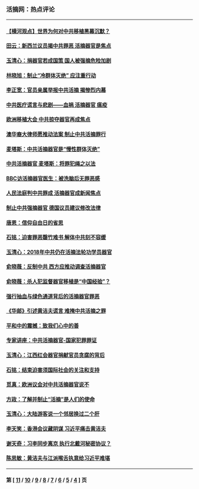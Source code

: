 ### 活摘网：热点评论
---
#### [【横河观点】世界为何对中共移植黑幕沉默？](../../pages/nf5879/n13244249.md?11030430) 
#### [田云：新西兰议员揭中共罪恶 活摘器官是焦点](../../pages/nf5879/n13070629.md?11030430) 
#### [玉清心：捐器官若成国策 国人被强摘危险加剧](../../pages/nf5879/n12802713.md?11030430) 
#### [林晓旭：制止“冷群体灭绝” 应注重行动](../../pages/nf5879/n12779736.md?11030430) 
#### [李正宽：官员亲属举报中共活摘 揭惨烈内幕](../../pages/nf5879/n12684490.md?11030430) 
#### [中共医疗谎言与悲剧——血祸 活摘器官 瘟疫](../../pages/nf5879/n12372103.md?11030430) 
#### [欧洲移植大会 中共掠夺器官再成焦点](../../pages/nf5879/n11538883.md?11030430) 
#### [澳华裔大律师愿推动法案 制止中共活摘罪行](../../pages/nf5879/n11377039.md?11030430) 
#### [麦塔斯：中共活摘器官是“慢性群体灭绝”](../../pages/nf5879/n11350529.md?11030430) 
#### [中共活摘器官 麦塔斯：将罪犯绳之以法](../../pages/nf5879/n11347973.md?11030430) 
#### [BBC访活摘器官医生：被洗脑后无罪恶感](../../pages/nf5879/n11335935.md?11030430) 
#### [人民法庭判中共罪成 活摘器官成新闻焦点](../../pages/nf5879/n11331578.md?11030430) 
#### [制止中共强摘器官 德国议员建议修改法律](../../pages/nf5879/n11249451.md?11030430) 
#### [唐恩：信仰自由日的省思](../../pages/nf5879/n11003525.md?11030430) 
#### [石铭：迫害罪恶罄竹难书  解体中共刻不容缓](../../pages/nf5879/n10942855.md?11030430) 
#### [玉清心：2018年中共仍在活摘法轮功学员器官](../../pages/nf5879/n10914646.md?11030430) 
#### [俞晓薇：反制中共 西方应推动调查活摘器官](../../pages/nf5879/n10794671.md?11030430) 
#### [俞晓薇：杀人犯监督器官移植是“中国经验”？](../../pages/nf5879/n10466427.md?11030430) 
#### [强行抽血与绿色通道背后的活摘器官罪恶](../../pages/nf5879/n10004708.md?11030430) 
#### [《华邮》引述黄洁夫谎言 难掩中共活摘之罪](../../pages/nf5879/n9642309.md?11030430) 
#### [平和中的震撼：致我们心中的善](../../pages/nf5879/n9021123.md?11030430) 
#### [专家讲座：中共活摘器官-国家犯罪罪证](../../pages/nf5879/n8828153.md?11030430) 
#### [玉清心：江西红会器官捐献官员贪腐的背后](../../pages/nf5879/n8522122.md?11030430) 
#### [石铭：结束迫害须国际社会的关注和支持](../../pages/nf5879/n8443497.md?11030430) 
#### [觅真：欧洲议会对中共活摘器官说不](../../pages/nf5879/n8337486.md?11030430) 
#### [方政：了解并制止“活摘”是人们的使命](../../pages/nf5879/n8329214.md?11030430) 
#### [玉清心：大陆游客说一个邻居换过二个肝](../../pages/nf5879/n8291404.md?11030430) 
#### [李天笑：香港会议藏阴谋 习近平痛击黄洁夫](../../pages/nf5879/n8241459.md?11030430) 
#### [谢天奇：习李同步离京 执行北戴河秘密协议？](../../pages/nf5879/n8230418.md?11030430) 
#### [陈思敏：黄洁夫与江派喉舌执意给习近平难堪](../../pages/nf5879/n8222166.md?11030430) 

---
#### 第 [ [11](./11.md?11030430) / [10](./10.md?11030430) / [9](./9.md?11030430) / [8](./8.md?11030430) / [7](./7.md?11030430) / [6](./6.md?11030430) / [5](./5.md?11030430) / [4](./4.md?11030430) ] 页
